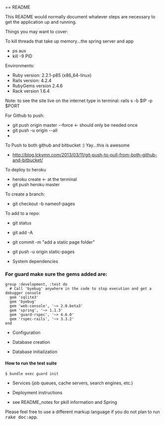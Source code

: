 == README

This README would normally document whatever steps are necessary to get the
application up and running.

Things you may want to cover:

To kill threads that take up memory...the spring server and app
* ps aux
* kill -9 PID

Environments:
* Ruby version: 2.2.1-p85 (x86_64-linux)
* Rails version: 4.2.4
* RubyGems version 2.4.6
* Rack version 1.6.4

Note: to see the site live on the internet type in terminal: 
    rails s -b $IP -p $PORT 
    
For Github to push:
* git push origin master --force <- should only be needed once
* git push -u origin --all
* 
To Push to both github and bitbucket :) Yay...this is awesome
* http://blog.lckymn.com/2013/03/11/git-push-to-pull-from-both-github-and-bitbucket/

To deploy to heroku
* heroku create <- at the terminal
* git push heroku master

To create a branch: 
* git checkout -b nameof-pages

To add to a repo:
* git status
* git add -A
* git commit -m "add a static page folder"
* git push -u origin static-pages



* System dependencies

### For guard make sure the gems added are:

```
group :development, :test do
  # Call 'byebug' anywhere in the code to stop execution and get a debugger console
  gem 'sqlite3'
  gem 'byebug'
  gem 'web-console', '~> 2.0.beta3'
  gem 'spring', '~> 1.1.3'
  gem 'guard-rspec', '~> 4.6.0'
  gem 'rspec-rails', '~> 3.3.2'
end
```


* Configuration

* Database creation

* Database initialization

#### How to run the test suite
`$ bundle exec guard init`

* Services (job queues, cache servers, search engines, etc.)

* Deployment instructions

* see README_notes for pkill information and Spring



Please feel free to use a different markup language if you do not plan to run
<tt>rake doc:app</tt>.
